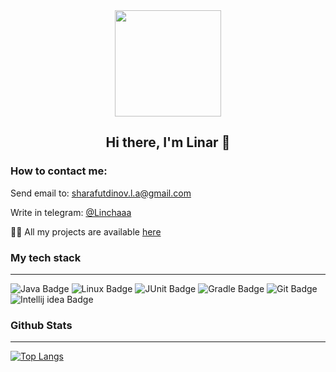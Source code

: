 <div id="header" align="center">
  <img src="https://media.giphy.com/media/1GEATImIxEXVR79Dhk/giphy.gif" width="170"/>
  
  ## Hi there, I'm Linar 👋
</div>


### How to contact me:
Send email to: sharafutdinov.l.a@gmail.com 

Write in telegram: [@Linchaaa](https://t.me/Linchaaa)

👨‍💻 All my projects are available [here](https://github.com/LinarAlex?tab=repositories)

### My tech stack

___
<div id="badges">
  <img src="https://img.shields.io/badge/Java-orange?style=for-the-badge&logo=Java&logoColor=white" alt="Java Badge"/>
  <img src="https://img.shields.io/badge/LINUX-green?style=for-the-badge&logo=Linux&logoColor=black&labelColor=white" alt="Linux Badge"/>
  <img src="https://img.shields.io/badge/JUnit-yellow?style=for-the-badge&logo=junit&logoColor=white" alt="JUnit Badge"/>
  <img src="https://img.shields.io/badge/Gradle-deepskyblue?style=for-the-badge&logo=gradle&logoColor=white" alt="Gradle Badge"/>
  <img src="https://img.shields.io/badge/Git-red?style=for-the-badge&logo=git&logoColor=white" alt="Git Badge"/>
  <img src="https://img.shields.io/badge/Intellij idea-black?style=for-the-badge&logo=Intellij idea&logoColor=white" alt="Intellij idea Badge"/>
</div>

### Github Stats
___
[![Top Langs](https://github-readme-stats.vercel.app/api/top-langs/?username=AlyonaKomarnitskaya&layout=compact&theme=vision-friendly-dark)](https://github.com/anuraghazra/github-readme-stats)


